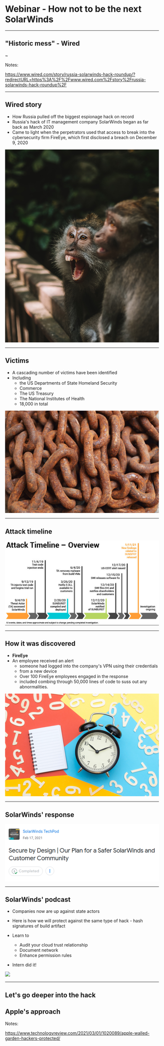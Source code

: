 # Webinar - How not to be the next SolarWinds

---

## "Historic mess" - Wired

~[](../images/solarwinds.jpg)

Notes:

https://www.wired.com/story/russia-solarwinds-hack-roundup/?redirectURL=https%3A%2F%2Fwww.wired.com%2Fstory%2Frussia-solarwinds-hack-roundup%2F

---

## Wired story

* How Russia pulled off the biggest espionage hack on record
* Russia's hack of IT management company SolarWinds began as far back as March 2020
* Came to light when the perpetrators used that access to break into the cybersecurity firm FireEye, which first disclosed a breach on December 9, 2020

![](../images/pexels-oliver-schmid-4394299.jpg)

---

## Victims

* A cascading number of victims have been identified
* Including 
    * the US Departments of State Homeland Security
    * Commerce
    * The US Treasury
    * The National Institutes of Health
    * 18,000 in total
    
![](../images/pexels-photo-114108.jpeg)    

---
    
## Attack timeline 
![](../images/timeline.png)

---

## How it was discovered

* **FireEye**
* An employee received an alert
    * someone had logged into the company's VPN using their credentials
    * from a new device
    * Over 100 FireEye employees engaged in the response
    * included combing through 50,000 lines of code to suss out any abnormalities.
    
![](../images/pexels-black-ice-1314544.jpg)

---    

## SolarWinds' response

![](../images/solarwinds-podcast.png)

---
## SolarWinds' podcast

* Companies now are up against state actors
* Here is how we will protect against the same type of hack - hash signatures of build artifact    
* Learn to
    * Audit your cloud trust relationship
    * Document network
    * Enhance permission rules
    
* Intern did it!
    
![](../images/pexels-anders-kristensen-447570.jpg)

---

## Let's go deeper into the hack



## Apple's approach

Notes:

https://www.technologyreview.com/2021/03/01/1020089/apple-walled-garden-hackers-protected/